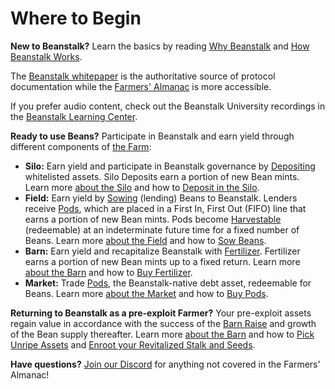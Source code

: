 # Where to Begin

**New to Beanstalk?** Learn the basics by reading [Why Beanstalk](../../introduction/why-beanstalk.md) and [How Beanstalk Works](../../introduction/how-beanstalk-works.md).&#x20;

The [Beanstalk whitepaper](https://bean.money/docs/beanstalk.pdf) is the authoritative source of protocol documentation while the [Farmers' Almanac](../../) is more accessible.&#x20;

If you prefer audio content, check out the Beanstalk University recordings in the [Beanstalk Learning Center](../../additional-resources/beanstalk-learning-center.md).

**Ready to use Beans?** Participate in Beanstalk and earn yield through different components of [the Farm](../../farm/overview.md):

* **Silo:** Earn yield and participate in Beanstalk governance by [Depositing](../../additional-resources/glossary.md#deposit) whitelisted assets. Silo Deposits earn a portion of new Bean mints. Learn more [about the Silo](../../farm/silo.md) and how to [Deposit in the Silo](../silo/deposit.md).
* **Field:** Earn yield by [Sowing](../../additional-resources/glossary.md#sow) (lending) Beans to Beanstalk. Lenders receive [Pods](../../additional-resources/glossary.md#pods), which are placed in a First In, First Out (FIFO) line that earns a portion of new Bean mints. Pods become [Harvestable](../../additional-resources/glossary.md#harvestable-pods) (redeemable) at an indeterminate future time for a fixed number of Beans. Learn more [about the Field](../../farm/field.md) and how to [Sow Beans](../field/sow.md).
* **Barn:** Earn yield and recapitalize Beanstalk with [Fertilizer](../../additional-resources/glossary.md#fertilizer). Fertilizer earns a portion of new Bean mints up to a fixed return. Learn more [about the Barn](../../farm/barn.md) and how to [Buy Fertilizer](../barn/buy-fertilizer.md).
* **Market:** Trade [Pods](../../additional-resources/glossary.md#pods), the Beanstalk-native debt asset, redeemable for Beans. Learn more [about the Market](../../farm/market.md) and how to [Buy Pods](../market/buy-pods.md).

**Returning to Beanstalk as a pre-exploit Farmer?** Your pre-exploit assets regain value in accordance with the success of the [Barn Raise](../../additional-resources/glossary.md#barn-raise) and growth of the Bean supply thereafter. Learn more [about the Barn](../../farm/barn.md) and how to [Pick Unripe Assets](../unripe-assets/pick-unripe-assets.md) and [Enroot your Revitalized Stalk and Seeds](../silo/claim-rewards.md#enroot).

**Have questions?** [Join our Discord](https://discord.gg/beanstalk) for anything not covered in the Farmers' Almanac!

